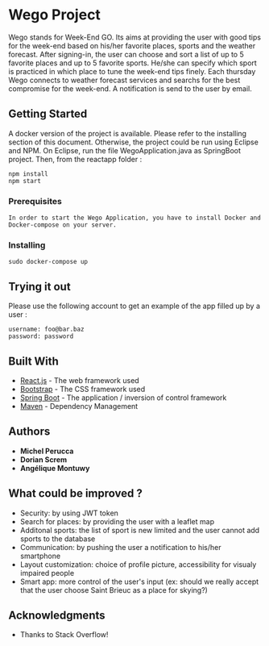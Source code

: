 # Wego Project

Wego stands for Week-End GO. Its aims at providing the user with good tips for the week-end based on his/her favorite places, sports and the weather forecast.
After signing-in, the user can choose and sort a list of up to 5 favorite places and up to 5 favorite sports. He/she can specify which sport is practiced in which place to tune the week-end tips finely.
Each thursday Wego connects to weather forecast services and searchs for the best compromise for the week-end. A notification is send to the user by email.

## Getting Started

A docker version of the project is available. Please refer to the installing section of this document.
Otherwise, the project could be run using Eclipse and NPM. 
On Eclipse, run the file WegoApplication.java as SpringBoot project. Then, from the reactapp folder :
```
npm install
npm start
```

### Prerequisites


```
In order to start the Wego Application, you have to install Docker and Docker-compose on your server.
```

### Installing


```
sudo docker-compose up
```
## Trying it out
Please use the following account to get an example of the app filled up by a user :
```
username: foo@bar.baz
password: password
```

## Built With

* [React.js](https://reactjs.org/docs/getting-started.html) - The web framework used
* [Bootstrap](https://getbootstrap.com/docs/4.0/getting-started/introduction/) - The CSS framework used
* [Spring Boot](https://spring.io/guides) - The application / inversion of control framework 
* [Maven](https://maven.apache.org/) - Dependency Management


## Authors

* **Michel Perucca**
* **Dorian Screm**
* **Angélique Montuwy**

## What could be improved ?
* Security: by using JWT token
* Search for places: by providing the user with a leaflet map
* Additonal sports: the list of sport is new limited and the user cannot add sports to the database
* Communication: by pushing the user a notification to his/her smartphone 
* Layout customization: choice of profile picture, accessibility for visualy impaired people
* Smart app: more control of the user's input (ex: should we really accept that the user choose Saint Brieuc as a place for skying?) 

## Acknowledgments

* Thanks to Stack Overflow!

